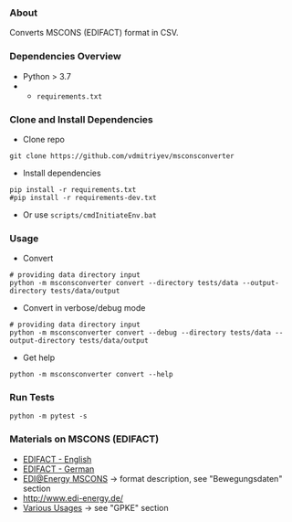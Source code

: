 ### About

Converts MSCONS (EDIFACT) format in CSV.

### Dependencies Overview

* Python > 3.7
* + ```requirements.txt```

### Clone and Install Dependencies
* Clone repo
```
git clone https://github.com/vdmitriyev/msconsconverter
```
* Install dependencies
```
pip install -r requirements.txt
#pip install -r requirements-dev.txt
```
* Or use ```scripts/cmdInitiateEnv.bat```

### Usage

* Convert
```
# providing data directory input
python -m msconsconverter convert --directory tests/data --output-directory tests/data/output 
```

* Convert in verbose/debug mode
```
# providing data directory input
python -m msconsconverter convert --debug --directory tests/data --output-directory tests/data/output 
```
* Get help
```
python -m msconsconverter convert --help
```

### Run Tests

```
python -m pytest -s
```


### Materials on MSCONS (EDIFACT)

* [EDIFACT - English](https://en.wikipedia.org/wiki/EDIFACT)
* [EDIFACT - German](https://de.wikipedia.org/wiki/EDIFACT)
* [EDI@Energy MSCONS](https://www.edi-energy.de/index.php?id=38) -> format description, see "Bewegungsdaten" section
* http://www.edi-energy.de/
* [Various Usages](https://www.bundesnetzagentur.de/DE/Service-Funktionen/Beschlusskammern/Beschlusskammer6/BK6_31_GPKE_und_GeLiGas/BK6_GPKE_undGeLi_Gas_node.html) -> see "GPKE" section
